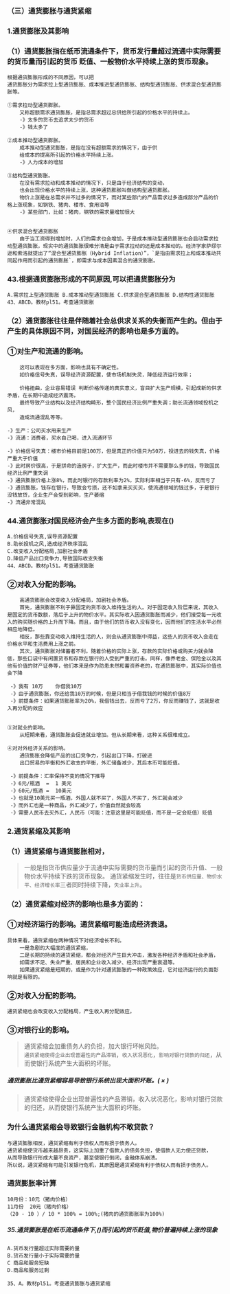 ### （三）通货膨胀与通货紧缩
### 1.通货膨胀及其影响
### （1）通货膨胀指在纸币流通条件下，货币发行量超过流通中实际需要的货币量而引起的货币 贬值、一般物价水平持续上涨的货币现象。

    根据通货膨胀形成的不同原因，可以把
    通货膨胀分为需求拉上型通货膨胀、成本推进型通货膨胀、结构型通货膨胀、供求混合型通货膨胀等。
    
    ①需求拉动型通货膨胀。
        又称超额需求通货膨胀，是指总需求超过总供给所引起的价格水平的持续上。
        -》太多的货币去追求太少的货币
        -》钱太多了
        
    ②成本推动型通货膨胀。
        成本推动型通货膨胀，是指在没有超额需求的情况下，由于供
        给成本的提高所引起的价格水平持续上涨。
        -》人力成本的增加
        
    ③结构型通货膨胀。
        在没有需求拉动和成本推动的情况下，只是由于经济结构的变动，
        也会出现价格水平的持续上涨，这种通货膨胀叫做结构型通货膨胀。
        物价上涨是在总需求并不过多的情况下，而对某些部门的产品需求过多造成部分产品的价格上涨现象，如钢铁、猪肉、楼市、食用油等
        -》某些部门，比如：猪肉，钢铁的需求量增加很大
        
        
    ④供求混合型通货膨胀
        由于当工资得到增加时，人们的需求也会增加，于是成本推动型通货膨胀也会启动需求拉动型通货膨胀，现实中的通货膨胀很难分清是由于需求拉动的还是成本推动的。经济学家萨缪尔逊和索洛就提出了“混合型通货膨胀（Hybrid Inflation）”，`是指由需求拉上和成本推动共同起作用而引起的通货膨胀`，即需求与成本因素混合的通货膨胀。


### 43.根据通货膨胀形成的不同原因,可以把通货膨胀分为
    A.需求拉上型通货膨胀 B.成本推动型通货膨胀 C.供求混合型通货膨胀 D.结构性通货膨胀
    43、ABCD。教材pl51。考查通货膨胀

### （2）通货膨胀往往是伴随着社会总供求关系的失衡而产生的。但由于产生的具体原因不同，对国民经济的影响也是多方面的。
### ①对生产和流通的影响。
        这可以表现在多方面，影响也具有不确定性。
        如价格信号失真，误导经济资源配置，使市场机制失灵，降低经济运行效率；
        
        价格扭曲，企业容易错误 判断价格传递的真实意义，盲目扩大生产规模，引起成新的供求矛盾，在长期中造成经济震荡，
        最终导致产业结构以及经济结构畸形，整个国民经济比例严重失调；助长流通领域投机之风，
        造成流通混乱等等。
    
    -》生产：公司买水用来生产
    -》流通：消费者，买水自己喝，进入流通环节
    
    -》价格信号失真：楼市价格目前是100万，但是真正的价值只为50万，投进去的钱失真，价格严重大于价值
    -》此时房价很高，于是拼命的造房子，扩大生产，而此时楼市并不需要那么多的钱，导致国民经济比例严重失调
    -》通货膨胀价格上涨8%，而此时银行的存款利率为2%，实际利率相当于只有-6%，反而亏了
    -》通货膨胀，钱存在银行，导致会亏损，还不如拿来买买买，使流通领域的钱过多，于是银行没钱放贷，企业生产会受到影响，生产萎缩
    -》流通非常混乱

    
### 44.通货膨胀对国民经济会产生多方面的影响,表现在()
    A.价格信号失真,误导资源配置
    B.助长投机之风,造成经济秩序混乱
    C.改变收入分配格局,加剧社会矛盾
    D.降低产品出口竞争力,导致国际收支失衡
    44、ABCD。教材pl51。考查通货膨胀       
        
### ②对收入分配的影响。
        高通货膨胀会改变收入分配格局，加剧社会矛盾。
        首先，通货膨胀不利于靠固定的货币收入维持生活的人。对于固定收入阶层来说，其收入是固定的货币数额，落后于上升的物价水平。其实际收入因通货膨胀而减少，他们接受每一元收入的购买随价格的上升而下降。而且，由于他们的货币收入没有变化，因而他们的生活水平必然相应地降低。
        相反，那些靠变动收入维持生活的人，则会从通货膨胀中得益，这些人的货币收入会走在价格水平和生活费用上涨之前。
        其次，通货膨胀对储蓄者不利。随着价格的实际上涨，存款的实际价格或购买力就会降低，那些口袋中有闲置货币和存款在银行的人受到严重的打击。同样，像养老金、保险金以及其他有价值的财产证券等，他们本来是作为防患未然和蓄资养老的，在通货膨胀中，其实际价值也会下降
    
     -》我有 10万    你借我10万
     -》由于通货膨胀，你还给我10万的时候，但是只相当于借我钱的时候的价值8万
     -》前提条件：如果通货膨胀率为20%，我借钱出去，反而亏了2万，你反而赚钱了，这就是收入再分配的效应

    
    ③对就业的影响。
        从短期来看，通货膨胀会促进就业增加。但从长期来看，这种关系很难成立。
        
    ④对对外经济关系的影响。
        通货膨胀会降低产品的出口竞争力，引起出口下降，打破进
        出口贸易的平衡和外汇收支的平衡，外汇储备减少，其后本币可能贬值。
        
     -》前提条件：汇率保持不变的情况下推导
     -》6元/瓶酒  =  1 美元
     -》60元/瓶酒 =  10美元
     -》也就是10美元买一瓶酒，外国人就不买了，外国人不买了，外汇就会减少
     -》而外汇也是一种商品，外汇减少了，价值自然就会较高
     -》需要人民币去买外汇，人民币（可能：注意这里是可能贬值，而不是一定会贬值）贬值
        

### 2.通货紧缩及其影响
### （1）通货紧缩与通货膨胀相对，
>   一般是指货币供应量少于流通中实际需要的货币量而引起的货币升值、一般物价水平持续下跌的货币现象。
    通货紧缩发生时，往往是`货币供应量、物价水平、经济增长率`三者同时持续下降，`失业率上升`。
    
### （2）通货紧缩对经济的影响也是多方面的：
### ①对经济运行的影响。通货紧缩可能造成经济衰退。
    具体来看，通货紧缩在两种情况下对经济增长不利。
        一是急剧的大幅度的通货紧缩，
        二是长期的持续的通货紧缩，都会对经济产生巨大冲击，激发各种经济矛盾和社会矛盾，
        如需求不足、失业严重、居民和企业收入减少、经济出现严重衰退等。
        如果通货紧缩是短期的，或是作为针对通货膨胀的一种政策效应，它对经济运行的负面影响就是有限的。
    
### ②对收入分配的影响。
    通货紧缩也会改变收入分配格局，产生收入再分配效应。
    
### ③对银行业的影响。
>   通货紧缩会加重债务人的负担，加大银行坏帐风险。          
    `通货紧缩使得企业出现普遍性的产品滞销`，`收入状况恶化`，`影响对银行贷款的归还`，从而使银行系统产生大面积的坏账。

##### 通货膨胀比通货紧缩容易导致银行系统出现大面积坏账。( × )    
>   通货紧缩使得企业出现普遍性的产品滞销，收入状况恶化，影响对银行贷款的归还，从而使银行系统产生大面积的坏账。
    
### 为什么通货紧缩会导致银行金融机构不敢贷款？
    与通货膨胀相反，通货紧缩有利于债权人而有损于债务人。
    通货紧缩使货币越来越昂贵，这实际上加重了借款人的债务负担，使借款人无力偿还贷款，
    从而导致银行形成大量不良资产，甚至使银行倒闭，金融体系崩溃。
    所以说，通货紧缩有可能引发银行危机，其原因是通货紧缩有利于债权人而有损于债务人。    
    
### 通货膨胀率计算
    10月份：10元（猪肉价格）      
    11月份  20元（猪肉价格）
    （20 - 10 ）/ 10 * 100% = 100%;(猪肉的通货膨胀率为100%)    
    
##### 35.通货膨胀是在纸币流通条件下,()而引起的货币贬值,物价普遍持续上涨的现象
    A.货币发行量超过实际需要的量
    B.货币发行量小于实际需要的量
    C 商品和服务短缺
    D.商品和服务过剩

    35、A。教材pl51。考查通货膨胀与通货紧缩
